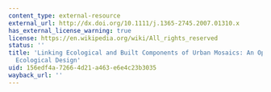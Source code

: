 ```yaml
---
content_type: external-resource
external_url: http://dx.doi.org/10.1111/j.1365-2745.2007.01310.x
has_external_license_warning: true
license: https://en.wikipedia.org/wiki/All_rights_reserved
status: ''
title: 'Linking Ecological and Built Components of Urban Mosaics: An Open Cycle of
  Ecological Design'
uid: 156edf4a-7266-4d21-a463-e6e4c23b3035
wayback_url: ''
---
```

